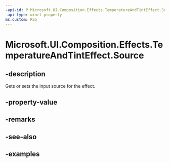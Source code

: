 ```yaml
---
-api-id: P:Microsoft.UI.Composition.Effects.TemperatureAndTintEffect.Source
-api-type: winrt property
ms.custom: RS5
---
```


<!-- Property syntax.
public IGraphicsEffectSource Source { get;  set; }
-->

# Microsoft.UI.Composition.Effects.TemperatureAndTintEffect.Source

## -description
Gets or sets the input source for the effect.

## -property-value

## -remarks

## -see-also

## -examples

